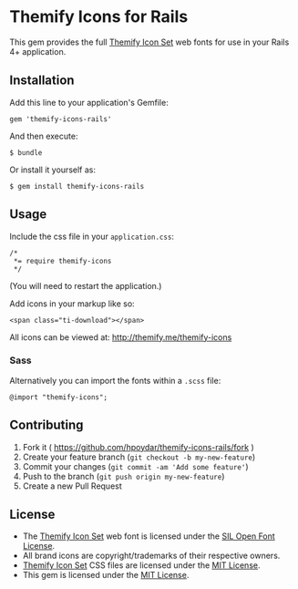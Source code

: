 # Themify Icons for Rails

This gem provides the full
[Themify Icon Set](http://themify.me/themify-icons/) web fonts
for use in your Rails 4+ application.

## Installation

Add this line to your application's Gemfile:

    gem 'themify-icons-rails'

And then execute:

    $ bundle

Or install it yourself as:

    $ gem install themify-icons-rails

## Usage

Include the css file in your `application.css`:

    /*
     *= require themify-icons
     */

(You will need to restart the application.)

Add icons in your markup like so:

    <span class="ti-download"></span>

All icons can be viewed at: http://themify.me/themify-icons

### Sass

Alternatively you can import the fonts within a `.scss` file:

    @import "themify-icons";

## Contributing

1. Fork it ( https://github.com/hpoydar/themify-icons-rails/fork )
2. Create your feature branch (`git checkout -b my-new-feature`)
3. Commit your changes (`git commit -am 'Add some feature'`)
4. Push to the branch (`git push origin my-new-feature`)
5. Create a new Pull Request

## License

* The [Themify Icon Set](http://themify.me/themify-icons/) web font is
  licensed under the [SIL Open Font License](http://scripts.sil.org/OFL).
* All brand icons are copyright/trademarks of their respective owners.
* [Themify Icon Set](http://themify.me/themify-icons/) CSS files are
  licensed under the
  [MIT License](http://opensource.org/licenses/mit-license.html).
* This gem is licensed under the
  [MIT License](http://opensource.org/licenses/mit-license.html).
